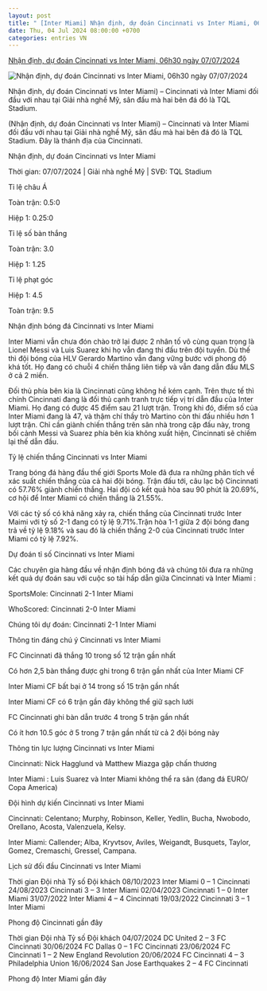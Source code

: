 ```yaml
---
layout: post
title: " [Inter Miami] Nhận định, dự đoán Cincinnati vs Inter Miami, 06h30 ngày 07/07/2024"
date: Thu, 04 Jul 2024 08:00:00 +0700
categories: entries VN
---
```

[Nhận định, dự đoán Cincinnati vs Inter Miami, 06h30 ngày 07/07/2024](https://thethao247.vn/441-nhan-dinh-du-doan-cincinnati-vs-inter-miami-06h30-ngay-07-07-2024-d334406.html)

![Nhận định, dự đoán Cincinnati vs Inter Miami, 06h30 ngày 07/07/2024](https://cdn-img.thethao247.vn/storage/files/tranvutung/social-thumb/2024/07/04/thethao247-1-180527avatar.jpg)

Nhận định, dự đoán Cincinnati vs Inter Miami) – Cincinnati và Inter Miami đối đầu với nhau tại Giải nhà nghề Mỹ, sân đấu mà hai bên đá đó là TQL Stadium.

(Nhận định, dự đoán Cincinnati vs Inter Miami) – Cincinnati và Inter Miami đối đầu với nhau tại Giải nhà nghề Mỹ, sân đấu mà hai bên đá đó là TQL Stadium. Đây là thánh địa của Cincinnati.

Nhận định, dự đoán Cincinnati vs Inter Miami

Thời gian: 07/07/2024 | Giải nhà nghề Mỹ | SVĐ: TQL Stadium

Tỉ lệ châu Á

Toàn trận: 0.5:0

Hiệp 1: 0.25:0

Tỉ lệ số bàn thắng

Toàn trận: 3.0

Hiệp 1: 1.25

Tỉ lệ phạt góc

Hiệp 1: 4.5

Toàn trận: 9.5

Nhận định bóng đá Cincinnati vs Inter Miami

Inter Miami vẫn chưa đón chào trở lại được 2 nhân tố vô cùng quan trọng là Lionel Messi và Luis Suarez khi họ vẫn đang thi đấu trên đội tuyển. Dù thế thì đội bóng của HLV Gerardo Martino vẫn đang vững bước với phong độ khá tốt. Họ đang có chuỗi 4 chiến thắng liên tiếp và vẫn đang dẫn đầu MLS ở cả 2 miền.

Đối thủ phía bên kia là Cincinnati cũng không hề kém cạnh. Trên thực tế thì chính Cincinnati đang là đối thủ cạnh tranh trực tiếp vị trí dẫn đầu của Inter Miami. Họ đang có được 45 điểm sau 21 lượt trận. Trong khi đó, điểm số của Inter Miami đang là 47, và thậm chí thầy trò Martino còn thi đấu nhiều hơn 1 lượt trận. Chỉ cần giành chiến thắng trên sân nhà trong cặp đấu này, trong bối cảnh Messi và Suarez phía bên kia không xuất hiện, Cincinnati sẽ chiếm lại thế dẫn đầu.

Tỷ lệ chiến thắng Cincinnati vs Inter Miami

Trang bóng đá hàng đầu thế giới Sports Mole đã đưa ra những phân tích về xác suất chiến thắng của cả hai đội bóng. Trận đấu tới, câu lạc bộ Cincinnati có 57.76% giành chiến thắng. Hai đội có kết quả hòa sau 90 phút là 20.69%, cơ hội để Inter Miami có chiến thắng là 21.55%.

Với các tỷ số có khả năng xảy ra, chiến thắng của Cincinnati trước Inter Maimi với tỷ số 2-1 đang có tỷ lệ 9.71%.Trận hòa 1-1 giữa 2 đội bóng đang trả về tỷ lệ 9.18% và sau đó là chiến thắng 2-0 của Cincinnati trước Inter Miami có tỷ lệ 7.92%.

Dự đoán tỉ số Cincinnati vs Inter Miami

Các chuyên gia hàng đầu về nhận định bóng đá và chúng tôi đưa ra những kết quả dự đoán sau với cuộc so tài hấp dẫn giữa Cincinnati và Inter Miami :

SportsMole: Cincinnati 2-1 Inter Miami

WhoScored: Cincinnati 2-0 Inter Miami

Chúng tôi dự đoán: Cincinnati 2-1 Inter Miami

Thông tin đáng chú ý Cincinnati vs Inter Miami

FC Cincinnati đã thắng 10 trong số 12 trận gần nhất

Có hơn 2,5 bàn thắng được ghi trong 6 trận gần nhất của Inter Miami CF

Inter Miami CF bất bại ở 14 trong số 15 trận gần nhất

Inter Miami CF có 6 trận gần đây không thể giữ sạch lưới

FC Cincinnati ghi bàn dẫn trước 4 trong 5 trận gần nhất

Có ít hơn 10.5 góc ở 5 trong 7 trận gần nhất từ cả 2 đội bóng này

Thông tin lực lượng Cincinnati vs Inter Miami

Cincinnati: Nick Hagglund và Matthew Miazga gặp chấn thương

Inter Miami : Luis Suarez và Inter Miami không thể ra sân (đang đá EURO/ Copa America)

Đội hình dự kiến Cincinnati vs Inter Miami

Cincinnati: Celentano; Murphy, Robinson, Keller, Yedlin, Bucha, Nwobodo, Orellano, Acosta, Valenzuela, Kelsy.

Inter Miami: Callender; Alba, Kryvtsov, Aviles, Weigandt, Busquets, Taylor, Gomez, Cremaschi, Gressel, Campana.

Lịch sử đối đầu Cincinnati vs Inter Miami

Thời gian Đội nhà Tỷ số Đội khách 08/10/2023 Inter Miami 0 – 1 Cincinnati 24/08/2023 Cincinnati 3 – 3 Inter Miami 02/04/2023 Cincinnati 1 – 0 Inter Miami 31/07/2022 Inter Miami 4 – 4 Cincinnati 19/03/2022 Cincinnati 3 – 1 Inter Miami

Phong độ Cincinnati gần đây

Thời gian Đội nhà Tỷ số Đội khách 04/07/2024 DC United 2 – 3 FC Cincinnati 30/06/2024 FC Dallas 0 – 1 FC Cincinnati 23/06/2024 FC Cincinnati 1 – 2 New England Revolution 20/06/2024 FC Cincinnati 4 – 3 Philadelphia Union 16/06/2024 San Jose Earthquakes 2 – 4 FC Cincinnati

Phong độ Inter Miami gần đây

